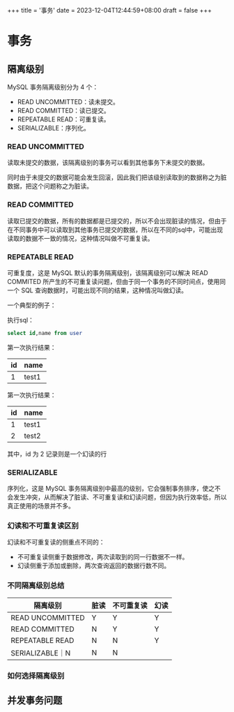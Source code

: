 +++
title = '事务'
date = 2023-12-04T12:44:59+08:00
draft = false
+++

# 事务

## 隔离级别

MySQL 事务隔离级别分为 4 个：
- READ UNCOMMITTED：读未提交。
- READ COMMITTED：读已提交。
- REPEATABLE READ：可重复读。
- SERIALIZABLE：序列化。

### READ UNCOMMITTED

读取未提交的数据，该隔离级别的事务可以看到其他事务下未提交的数据。

同时由于未提交的数据可能会发生回滚，因此我们把该级别读取到的数据称之为脏数据，把这个问题称之为脏读。

### READ COMMITTED

读取已提交的数据，所有的数据都是已提交的，所以不会出现脏读的情况，但由于在不同事务中可以读取到其他事务已提交的数据，所以在不同的sql中，可能出现读取的数据不一致的情况，这种情况叫做不可重复读。

### REPEATABLE READ

可重复度，这是 MySQL 默认的事务隔离级别，该隔离级别可以解决 READ COMMITED 所产生的不可重复读问题，但由于同一个事务的不同时间点，使用同一个 SQL 查询数据时，可能出现不同的结果，这种情况叫做幻读。

一个典型的例子：

执行sql：

```sql
select id,name from user
```

第一次执行结果：

id|name
---|---
1|test1


第一次执行结果：

id|name
---|---
1|test1
2|test2

其中，id 为 2 记录则是一个幻读的行

### SERIALIZABLE

序列化，这是 MySQL 事务隔离级别中最高的级别，它会强制事务排序，使之不会发生冲突，从而解决了脏读、不可重复读和幻读问题，但因为执行效率低，所以真正使用的场景并不多。


### 幻读和不可重复读区别

幻读和不可重复读的侧重点不同的：
- 不可重复读侧重于数据修改，两次读取到的同一行数据不一样。
- 幻读侧重于添加或删除，两次查询返回的数据行数不同。

### 不同隔离级别总结

隔离级别|脏读|不可重复读|幻读
---|---|---|---
READ UNCOMMITTED|Y|Y|Y
READ COMMITTED|N|Y|Y
REPEATABLE READ|N|N|Y
SERIALIZABLE｜N|N|N

### 如何选择隔离级别

## 并发事务问题
